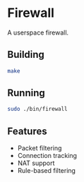 # Firewall

A userspace firewall.

## Building
```bash
make
```

## Running 
```bash
sudo ./bin/firewall
```

## Features 
- Packet filtering 
- Connection tracking
- NAT support
- Rule-based filtering

